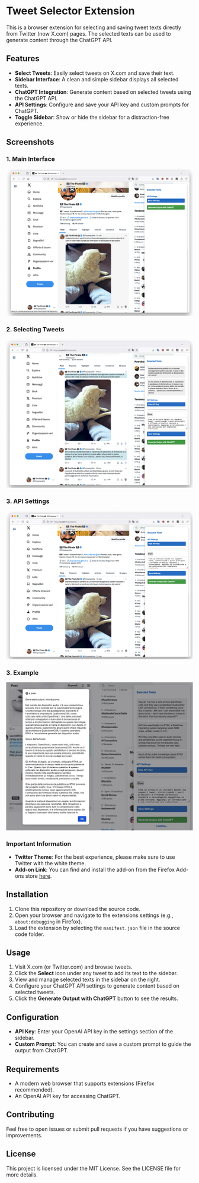 # Tweet Selector Extension

This is a browser extension for selecting and saving tweet texts directly from Twitter (now X.com) pages. The selected texts can be used to generate content through the ChatGPT API.

## Features

- **Select Tweets**: Easily select tweets on X.com and save their text.
- **Sidebar Interface**: A clean and simple sidebar displays all selected texts.
- **ChatGPT Integration**: Generate content based on selected tweets using the ChatGPT API.
- **API Settings**: Configure and save your API key and custom prompts for ChatGPT.
- **Toggle Sidebar**: Show or hide the sidebar for a distraction-free experience.

## Screenshots

### 1. Main Interface
![Main Interface](screen_1.png)

### 2. Selecting Tweets
![Selecting Tweets](screen_2.png)

### 3. API Settings
![API Settings](screen_3.png)

### 3. Example
![API Settings](screen_4.jpg)

### Important Information
- **Twitter Theme**: For the best experience, please make sure to use Twitter with the white theme.
- **Add-on Link**: You can find and install the add-on from the Firefox Add-ons store [here](https://addons.mozilla.org/it/firefox/addon/tweet-selector/).

## Installation

1. Clone this repository or download the source code.
2. Open your browser and navigate to the extensions settings (e.g., `about:debugging` in Firefox).
3. Load the extension by selecting the `manifest.json` file in the source code folder.

## Usage

1. Visit X.com (or Twitter.com) and browse tweets.
2. Click the **Select** icon under any tweet to add its text to the sidebar.
3. View and manage selected texts in the sidebar on the right.
4. Configure your ChatGPT API settings to generate content based on selected tweets.
5. Click the **Generate Output with ChatGPT** button to see the results.

## Configuration

- **API Key**: Enter your OpenAI API key in the settings section of the sidebar.
- **Custom Prompt**: You can create and save a custom prompt to guide the output from ChatGPT.

## Requirements

- A modern web browser that supports extensions (Firefox recommended).
- An OpenAI API key for accessing ChatGPT.

## Contributing

Feel free to open issues or submit pull requests if you have suggestions or improvements.

## License

This project is licensed under the MIT License. See the LICENSE file for more details.
